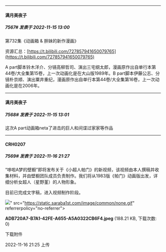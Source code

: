 

*****

####  满月美夜子  
##### 7567#       发表于 2022-11-15 13:00

第732集《动画箱 &amp; 胖妹的新作漫画》

资源汇总：[https://t.bilibili.com/727857941650079765](https://t.bilibili.com/727857941650079765)

A part脚本铃木洋介、分镜高柳哲司、演出三宅纲太郎，漫画原作出自单行本第44卷/大全集第15卷，上一次动画化是在大山版1989年。B part脚本伊藤公志、分镜朴京顺、演出粟井重纪，漫画原作出自单行本第44卷/大全集第16卷，上一次动画化是在2006年。

*****

####  满月美夜子  
##### 7568#       发表于 2022-11-15 13:01

这次A part动画箱neta了进击的巨人和间谍过家家等作品



*****

####  CRH0207  
##### 7569#       发表于 2022-11-16 21:27

“哆啦A梦的壁橱”即将发布关于《小超人帕门》的新视频，该视频由本人撰稿并收集材料，并由壁橱团队成员负责制作。我们将从1983版《帕门》动画版出发，详细分析女超人（星野堇）的人物形象。

目前已完成文字稿，进入视频制作阶段。

<img src="https://img.saraba1st.com/forum/202211/16/212545t2eaass2ly90g2g9.jpeg" referrerpolicy="no-referrer">" src="https://static.saraba1st.com/image/common/none.gif" referrerpolicy="no-referrer">

<strong>ADB720A7-B7A1-42FE-A655-A5A0322CB6F4.jpeg</strong> (188.21 KB, 下载次数: 0)

下载附件

2022-11-16 21:25 上传

